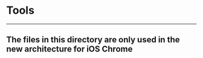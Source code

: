 # Tools

-----
**The files in this directory are only used in the new architecture for iOS
Chrome**
-----
